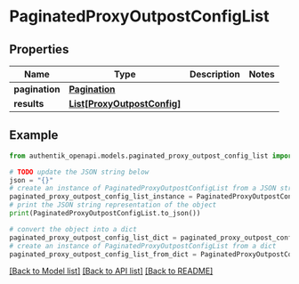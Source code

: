 # PaginatedProxyOutpostConfigList


## Properties

Name | Type | Description | Notes
------------ | ------------- | ------------- | -------------
**pagination** | [**Pagination**](Pagination.md) |  | 
**results** | [**List[ProxyOutpostConfig]**](ProxyOutpostConfig.md) |  | 

## Example

```python
from authentik_openapi.models.paginated_proxy_outpost_config_list import PaginatedProxyOutpostConfigList

# TODO update the JSON string below
json = "{}"
# create an instance of PaginatedProxyOutpostConfigList from a JSON string
paginated_proxy_outpost_config_list_instance = PaginatedProxyOutpostConfigList.from_json(json)
# print the JSON string representation of the object
print(PaginatedProxyOutpostConfigList.to_json())

# convert the object into a dict
paginated_proxy_outpost_config_list_dict = paginated_proxy_outpost_config_list_instance.to_dict()
# create an instance of PaginatedProxyOutpostConfigList from a dict
paginated_proxy_outpost_config_list_from_dict = PaginatedProxyOutpostConfigList.from_dict(paginated_proxy_outpost_config_list_dict)
```
[[Back to Model list]](../README.md#documentation-for-models) [[Back to API list]](../README.md#documentation-for-api-endpoints) [[Back to README]](../README.md)


